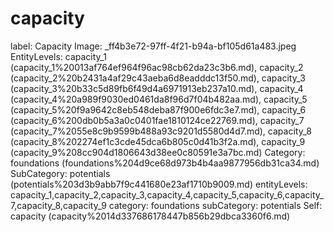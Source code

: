 # capacity

label: Capacity
Image: _ff4b3e72-97ff-4f21-b94a-bf105d61a483.jpeg
EntityLevels: capacity_1 (capacity_1%20013af764ef964f96ac98cb62da23c3b6.md), capacity_2 (capacity_2%20b2431a4af29c43aeba6d8eadddc13f50.md), capacity_3 (capacity_3%20b33c5d89fb6f49d4a6971913eb237a10.md), capacity_4 (capacity_4%20a989f9030ed0461da8f96d7f04b482aa.md), capacity_5 (capacity_5%20f9a9642c8eb548deba87f900e6fdc3e7.md), capacity_6 (capacity_6%200db0b5a3a0c0401fae1810124ce22769.md), capacity_7 (capacity_7%2055e8c9b9599b488a93c9201d5580d4d7.md), capacity_8 (capacity_8%202274ef1c3cde45dca6b805c0d41b3f2a.md), capacity_9 (capacity_9%208cc904d1806643d38ee0c80591e3a7bc.md)
Category: foundations (foundations%204d9ce68d973b4b4aa9877956db31ca34.md)
SubCategory: potentials (potentials%203d3b9abb7f9c441680e23af1710b9009.md)
entityLevels: capacity_1,capacity_2,capacity_3,capacity_4,capacity_5,capacity_6,capacity_7,capacity_8,capacity_9
category: foundations
subCategory: potentials
Self: capacity (capacity%2014d337686178447b856b29dbca3360f6.md)

[](Untitled%2058911204fd8845afafec71cf69eec53e.md)